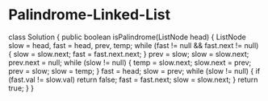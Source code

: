 # Palindrome-Linked-List
class Solution {
    public boolean isPalindrome(ListNode head) {
        ListNode slow = head, fast = head, prev, temp;
        while (fast != null && fast.next != null) {
            slow = slow.next;
            fast = fast.next.next;
        }
        prev = slow;
        slow = slow.next;
        prev.next = null;
        while (slow != null) {
            temp = slow.next;
            slow.next = prev;
            prev = slow;
            slow = temp;
        }
        fast = head;
        slow = prev;
        while (slow != null) {
            if (fast.val != slow.val) return false;
            fast = fast.next;
            slow = slow.next;
        }
        return true;
    }
}
